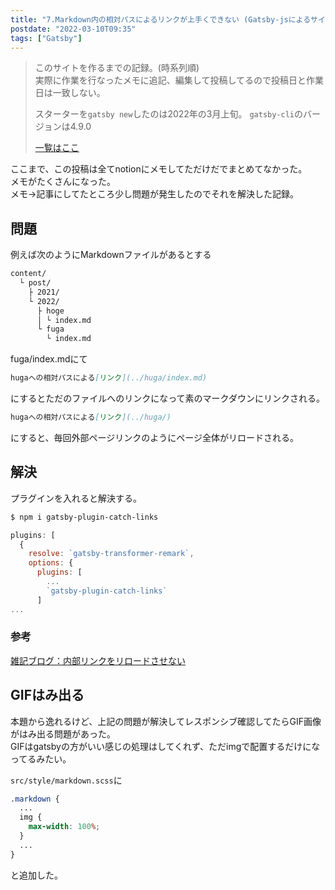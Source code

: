 ```yaml
---
title: "7.Markdown内の相対パスによるリンクが上手くできない (Gatsby-jsによるサイト構築記録)"
postdate: "2022-03-10T09:35"
tags: ["Gatsby"]
---
```


> このサイトを作るまでの記録。(時系列順)  
> 実際に作業を行なったメモに追記、編集して投稿してるので投稿日と作業日は一致しない。
>
> スターターを`gatsby new`したのは2022年の3月上旬。
> `gatsby-cli`のバージョンは4.9.0
>
> [一覧はここ](../gatsby-site-create-log0/)

ここまで、この投稿は全てnotionにメモしてただけだでまとめてなかった。  
メモがたくさんになった。  
メモ→記事にしてたところ少し問題が発生したのでそれを解決した記録。

## 問題

例えば次のようにMarkdownファイルがあるとする

```txt
content/
  └ post/
    ├ 2021/ 
    └ 2022/
      ├ hoge
      │ └ index.md
      └ fuga
        └ index.md
```

fuga/index.mdにて

```md
hugaへの相対パスによる[リンク](../huga/index.md)
```

にするとただのファイルへのリンクになって素のマークダウンにリンクされる。

```md
hugaへの相対パスによる[リンク](../huga/)
```

にすると、毎回外部ページリンクのようにページ全体がリロードされる。

## 解決

プラグインを入れると解決する。

```sh
$ npm i gatsby-plugin-catch-links
```

```js
plugins: [
  {
    resolve: `gatsby-transformer-remark`,
    options: {
      plugins: [
        ...
        `gatsby-plugin-catch-links`
      ]
...
```

### 参考

[雑記ブログ：内部リンクをリロードさせない](https://blog.qrac.jp/posts/add-gatsby-plugin-catch-links-not-reload/)

## GIFはみ出る

本題から逸れるけど、上記の問題が解決してレスポンシブ確認してたらGIF画像がはみ出る問題があった。  
GIFはgatsbyの方がいい感じの処理はしてくれず、ただimgで配置するだけになってるみたい。

`src/style/markdown.scss`に

```scss
.markdown {
  ...
  img {
    max-width: 100%;
  }
  ...
}
```

と追加した。
